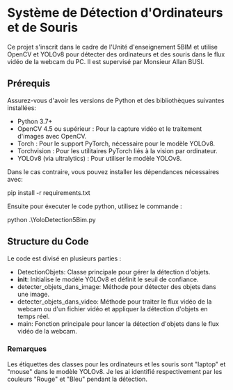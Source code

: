 
# Système de Détection d'Ordinateurs et de Souris

Ce projet s'inscrit dans le cadre de l'Unité d'enseignement 5BIM et utilise OpenCV et YOLOv8 pour détecter des ordinateurs et des souris dans le flux vidéo de la webcam du PC. Il est supervisé par Monsieur Allan BUSI.


## Prérequis

Assurez-vous d'avoir les versions de Python et des bibliothèques suivantes installées:

- Python 3.7+
- OpenCV 4.5 ou supérieur : Pour la capture vidéo et le traitement d'images avec OpenCV.
- Torch : Pour le support PyTorch, nécessaire pour le modèle YOLOv8.
- Torchvision : Pour les utilitaires PyTorch liés à la vision par ordinateur.
- YOLOv8 (via ultralytics) : Pour utiliser le modèle YOLOv8.

Dans le cas contraire, vous pouvez installer les dépendances nécessaires avec:

pip install -r requirements.txt


Ensuite pour éxecuter le code python, utilisez le commande :

python .\YoloDetection5Bim.py 


## Structure du Code

Le code est divisé en plusieurs parties :

- DetectionObjets: Classe principale pour gérer la détection d'objets.
- __init__: Initialise le modèle YOLOv8 et définit le seuil de confiance.
- detecter_objets_dans_image: Méthode pour détecter des objets dans une image.
- detecter_objets_dans_video: Méthode pour traiter le flux vidéo de la webcam ou d'un fichier vidéo et appliquer la détection d'objets en temps réel.
- main: Fonction principale pour lancer la détection d'objets dans le flux vidéo de la webcam.


### Remarques

Les étiquettes des classes pour les ordinateurs et les souris sont "laptop" et "mouse" dans le modèle YOLOv8. Je les ai identifié respectivement par les couleurs "Rouge" et "Bleu" pendant la détection.
